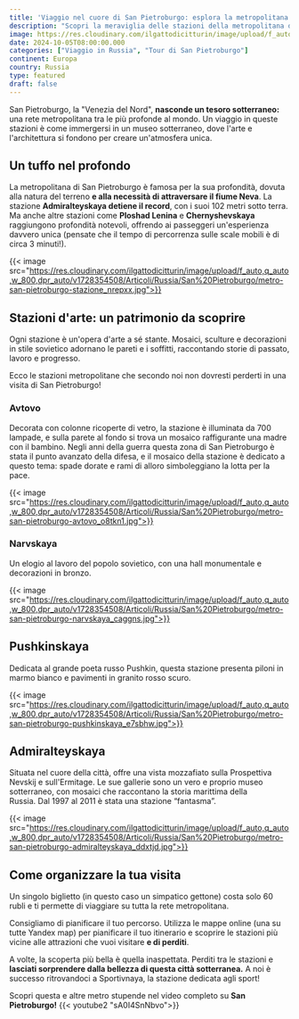 ```yaml
---
title: 'Viaggio nel cuore di San Pietroburgo: esplora la metropolitana più profonda del mondo'
description: "Scopri la meraviglia delle stazioni della metropolitana di San Pietroburgo, tra le più profonde al mondo. Ammira le decorazioni artistiche, i mosaici e l'architettura unica di queste stazioni sotterranee. Un viaggio indimenticabile nel cuore della città."
image: https://res.cloudinary.com/ilgattodicitturin/image/upload/f_auto,q_auto,w_800,dpr_auto/v1728354508/Articoli/Russia/San%20Pietroburgo/metro-san-pietroburgo_e5okzp.jpg
date: 2024-10-05T08:00:00.000
categories: ["Viaggio in Russia", "Tour di San Pietroburgo"]
continent: Europa
country: Russia
type: featured
draft: false
---
```


San Pietroburgo, la "Venezia del Nord", **nasconde un tesoro sotterraneo:** una rete metropolitana tra le più profonde al mondo. Un viaggio in queste stazioni è come immergersi in un museo sotterraneo, dove l'arte e l'architettura si fondono per creare un'atmosfera unica.

## Un tuffo nel profondo
La metropolitana di San Pietroburgo è famosa per la sua profondità, dovuta alla natura del terreno **e alla necessità di attraversare il fiume Neva**. La stazione **Admiralteyskaya detiene il record**, con i suoi 102 metri sotto terra. Ma anche altre stazioni come **Ploshad Lenina** e **Chernyshevskaya** raggiungono profondità notevoli, offrendo ai passeggeri un'esperienza davvero unica (pensate che il tempo di percorrenza sulle scale mobili è di circa 3 minuti!).

{{< image src="https://res.cloudinary.com/ilgattodicitturin/image/upload/f_auto,q_auto,w_800,dpr_auto/v1728354508/Articoli/Russia/San%20Pietroburgo/metro-san-pietroburgo-stazione_nrepxx.jpg">}}

## Stazioni d'arte: un patrimonio da scoprire
Ogni stazione è un'opera d'arte a sé stante. Mosaici, sculture e decorazioni in stile sovietico adornano le pareti e i soffitti, raccontando storie di passato, lavoro e progresso.

Ecco le stazioni metropolitane che secondo noi non dovresti perderti in una visita di San Pietroburgo!

### Avtovo
Decorata con colonne ricoperte di vetro, la stazione è illuminata da 700 lampade, e sulla parete al fondo si trova un mosaico raffigurante una madre con il bambino. Negli anni della guerra questa zona di San Pietroburgo è stata il punto avanzato della difesa, e il mosaico della stazione è dedicato a questo tema: spade dorate e rami di alloro simboleggiano la lotta per la pace.

{{< image src="https://res.cloudinary.com/ilgattodicitturin/image/upload/f_auto,q_auto,w_800,dpr_auto/v1728354508/Articoli/Russia/San%20Pietroburgo/metro-san-pietroburgo-avtovo_o8tkn1.jpg">}}

### Narvskaya
Un elogio al lavoro del popolo sovietico, con una hall monumentale e decorazioni in bronzo.

{{< image src="https://res.cloudinary.com/ilgattodicitturin/image/upload/f_auto,q_auto,w_800,dpr_auto/v1728354508/Articoli/Russia/San%20Pietroburgo/metro-san-pietroburgo-narvskaya_caggns.jpg">}}

## Pushkinskaya
Dedicata al grande poeta russo Pushkin, questa stazione presenta piloni in marmo bianco e pavimenti in granito rosso scuro.

{{< image src="https://res.cloudinary.com/ilgattodicitturin/image/upload/f_auto,q_auto,w_800,dpr_auto/v1728354508/Articoli/Russia/San%20Pietroburgo/metro-san-pietroburgo-pushkinskaya_e7sbhw.jpg">}}

## Admiralteyskaya
Situata nel cuore della città, offre una vista mozzafiato sulla Prospettiva Nevskij e sull'Ermitage. Le sue gallerie sono un vero e proprio museo sotterraneo, con mosaici che raccontano la storia marittima della Russia. Dal 1997 al 2011 è stata una stazione “fantasma”.

{{< image src="https://res.cloudinary.com/ilgattodicitturin/image/upload/f_auto,q_auto,w_800,dpr_auto/v1728354508/Articoli/Russia/San%20Pietroburgo/metro-san-pietroburgo-admiralteyskaya_ddxtjd.jpg">}}

## Come organizzare la tua visita

Un singolo biglietto (in questo caso un simpatico gettone) costa solo 60 rubli e ti permette di viaggiare su tutta la rete metropolitana.

Consigliamo di pianificare il tuo percorso. Utilizza le mappe online (una su tutte Yandex map) per pianificare il tuo itinerario e scoprire le stazioni più vicine alle attrazioni che vuoi visitare **e di perditi**.

A volte, la scoperta più bella è quella inaspettata. Perditi tra le stazioni e **lasciati sorprendere dalla bellezza di questa città sotterranea.** A noi è successo ritrovandoci a Sportivnaya, la stazione dedicata agli sport!

Scopri questa e altre metro stupende nel video completo su **San Pietroburgo!**
{{< youtube2 "sA0I4SnNbvo">}}
